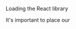Loading the React library

It's important to place our <script>(see day1 files) loading tags before we start writing our React application otherwise the React and ReactDOM variables won't be defined in time for us to use them.
Also inside head is a script tag that includes a library, babel-core.

-------------------------------------------------------------



